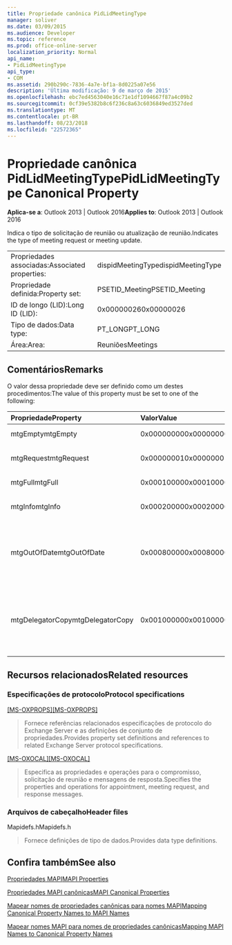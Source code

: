 ```yaml
---
title: Propriedade canônica PidLidMeetingType
manager: soliver
ms.date: 03/09/2015
ms.audience: Developer
ms.topic: reference
ms.prod: office-online-server
localization_priority: Normal
api_name:
- PidLidMeetingType
api_type:
- COM
ms.assetid: 290b290c-7836-4a7e-bf1a-8d0225a07e56
description: 'Última modificação: 9 de março de 2015'
ms.openlocfilehash: ebc7ed4563040e16c71e1df1094667f87a4c09b2
ms.sourcegitcommit: 0cf39e5382b8c6f236c8a63c6036849ed3527ded
ms.translationtype: MT
ms.contentlocale: pt-BR
ms.lasthandoff: 08/23/2018
ms.locfileid: "22572365"
---
```

# <a name="pidlidmeetingtype-canonical-property"></a><span data-ttu-id="51777-103">Propriedade canônica PidLidMeetingType</span><span class="sxs-lookup"><span data-stu-id="51777-103">PidLidMeetingType Canonical Property</span></span>

  
  
<span data-ttu-id="51777-104">**Aplica-se a**: Outlook 2013 | Outlook 2016</span><span class="sxs-lookup"><span data-stu-id="51777-104">**Applies to**: Outlook 2013 | Outlook 2016</span></span> 
  
<span data-ttu-id="51777-105">Indica o tipo de solicitação de reunião ou atualização de reunião.</span><span class="sxs-lookup"><span data-stu-id="51777-105">Indicates the type of meeting request or meeting update.</span></span>
  
|||
|:-----|:-----|
|<span data-ttu-id="51777-106">Propriedades associadas:</span><span class="sxs-lookup"><span data-stu-id="51777-106">Associated properties:</span></span>  <br/> |<span data-ttu-id="51777-107">dispidMeetingType</span><span class="sxs-lookup"><span data-stu-id="51777-107">dispidMeetingType</span></span>  <br/> |
|<span data-ttu-id="51777-108">Propriedade definida:</span><span class="sxs-lookup"><span data-stu-id="51777-108">Property set:</span></span>  <br/> |<span data-ttu-id="51777-109">PSETID_Meeting</span><span class="sxs-lookup"><span data-stu-id="51777-109">PSETID_Meeting</span></span>  <br/> |
|<span data-ttu-id="51777-110">ID de longo (LID):</span><span class="sxs-lookup"><span data-stu-id="51777-110">Long ID (LID):</span></span>  <br/> |<span data-ttu-id="51777-111">0x00000026</span><span class="sxs-lookup"><span data-stu-id="51777-111">0x00000026</span></span>  <br/> |
|<span data-ttu-id="51777-112">Tipo de dados:</span><span class="sxs-lookup"><span data-stu-id="51777-112">Data type:</span></span>  <br/> |<span data-ttu-id="51777-113">PT_LONG</span><span class="sxs-lookup"><span data-stu-id="51777-113">PT_LONG</span></span>  <br/> |
|<span data-ttu-id="51777-114">Área:</span><span class="sxs-lookup"><span data-stu-id="51777-114">Area:</span></span>  <br/> |<span data-ttu-id="51777-115">Reuniões</span><span class="sxs-lookup"><span data-stu-id="51777-115">Meetings</span></span>  <br/> |
   
## <a name="remarks"></a><span data-ttu-id="51777-116">Comentários</span><span class="sxs-lookup"><span data-stu-id="51777-116">Remarks</span></span>

<span data-ttu-id="51777-117">O valor dessa propriedade deve ser definido como um destes procedimentos:</span><span class="sxs-lookup"><span data-stu-id="51777-117">The value of this property must be set to one of the following:</span></span>
  
|<span data-ttu-id="51777-118">**Propriedade**</span><span class="sxs-lookup"><span data-stu-id="51777-118">**Property**</span></span>|<span data-ttu-id="51777-119">**Valor**</span><span class="sxs-lookup"><span data-stu-id="51777-119">**Value**</span></span>|<span data-ttu-id="51777-120">**Descrição**</span><span class="sxs-lookup"><span data-stu-id="51777-120">**Description**</span></span>|
|:-----|:-----|:-----|
|<span data-ttu-id="51777-121">mtgEmpty</span><span class="sxs-lookup"><span data-stu-id="51777-121">mtgEmpty</span></span>  <br/> |<span data-ttu-id="51777-122">0x00000000</span><span class="sxs-lookup"><span data-stu-id="51777-122">0x00000000</span></span>  <br/> |<span data-ttu-id="51777-123">Não for especificado.</span><span class="sxs-lookup"><span data-stu-id="51777-123">Unspecified.</span></span>  <br/> |
|<span data-ttu-id="51777-124">mtgRequest</span><span class="sxs-lookup"><span data-stu-id="51777-124">mtgRequest</span></span>  <br/> |<span data-ttu-id="51777-125">0x00000001</span><span class="sxs-lookup"><span data-stu-id="51777-125">0x00000001</span></span>  <br/> |<span data-ttu-id="51777-126">Solicitação de reunião inicial.</span><span class="sxs-lookup"><span data-stu-id="51777-126">Initial meeting request.</span></span>  <br/> |
|<span data-ttu-id="51777-127">mtgFull</span><span class="sxs-lookup"><span data-stu-id="51777-127">mtgFull</span></span>  <br/> |<span data-ttu-id="51777-128">0x00010000</span><span class="sxs-lookup"><span data-stu-id="51777-128">0x00010000</span></span>  <br/> |<span data-ttu-id="51777-129">Atualização completa.</span><span class="sxs-lookup"><span data-stu-id="51777-129">Full update.</span></span>  <br/> |
|<span data-ttu-id="51777-130">mtgInfo</span><span class="sxs-lookup"><span data-stu-id="51777-130">mtgInfo</span></span>  <br/> |<span data-ttu-id="51777-131">0x00020000</span><span class="sxs-lookup"><span data-stu-id="51777-131">0x00020000</span></span>  <br/> |<span data-ttu-id="51777-132">Atualização informativa.</span><span class="sxs-lookup"><span data-stu-id="51777-132">Informational update.</span></span>  <br/> |
|<span data-ttu-id="51777-133">mtgOutOfDate</span><span class="sxs-lookup"><span data-stu-id="51777-133">mtgOutOfDate</span></span>  <br/> |<span data-ttu-id="51777-134">0x00080000</span><span class="sxs-lookup"><span data-stu-id="51777-134">0x00080000</span></span>  <br/> |<span data-ttu-id="51777-135">Uma solicitação de reunião mais recente ou atualização de reunião foi recebida depois deste.</span><span class="sxs-lookup"><span data-stu-id="51777-135">A newer meeting request or meeting update was received after this one.</span></span>  <br/> |
|<span data-ttu-id="51777-136">mtgDelegatorCopy</span><span class="sxs-lookup"><span data-stu-id="51777-136">mtgDelegatorCopy</span></span>  <br/> |<span data-ttu-id="51777-137">0x00100000</span><span class="sxs-lookup"><span data-stu-id="51777-137">0x00100000</span></span>  <br/> |<span data-ttu-id="51777-138">Isso é definido na cópia do delegator quando objetos de reuniões de alças um representante.</span><span class="sxs-lookup"><span data-stu-id="51777-138">This is set on the delegator's copy when a delegate handles meeting-related objects.</span></span>  <br/> |
   
## <a name="related-resources"></a><span data-ttu-id="51777-139">Recursos relacionados</span><span class="sxs-lookup"><span data-stu-id="51777-139">Related resources</span></span>

### <a name="protocol-specifications"></a><span data-ttu-id="51777-140">Especificações de protocolo</span><span class="sxs-lookup"><span data-stu-id="51777-140">Protocol specifications</span></span>

<span data-ttu-id="51777-141">[[MS-OXPROPS]](http://msdn.microsoft.com/library/f6ab1613-aefe-447d-a49c-18217230b148%28Office.15%29.aspx)</span><span class="sxs-lookup"><span data-stu-id="51777-141">[[MS-OXPROPS]](http://msdn.microsoft.com/library/f6ab1613-aefe-447d-a49c-18217230b148%28Office.15%29.aspx)</span></span>
  
> <span data-ttu-id="51777-142">Fornece referências relacionados especificações de protocolo do Exchange Server e as definições de conjunto de propriedades.</span><span class="sxs-lookup"><span data-stu-id="51777-142">Provides property set definitions and references to related Exchange Server protocol specifications.</span></span>
    
<span data-ttu-id="51777-143">[[MS-OXOCAL]](http://msdn.microsoft.com/library/09861fde-c8e4-4028-9346-e7c214cfdba1%28Office.15%29.aspx)</span><span class="sxs-lookup"><span data-stu-id="51777-143">[[MS-OXOCAL]](http://msdn.microsoft.com/library/09861fde-c8e4-4028-9346-e7c214cfdba1%28Office.15%29.aspx)</span></span>
  
> <span data-ttu-id="51777-144">Especifica as propriedades e operações para o compromisso, solicitação de reunião e mensagens de resposta.</span><span class="sxs-lookup"><span data-stu-id="51777-144">Specifies the properties and operations for appointment, meeting request, and response messages.</span></span>
    
### <a name="header-files"></a><span data-ttu-id="51777-145">Arquivos de cabeçalho</span><span class="sxs-lookup"><span data-stu-id="51777-145">Header files</span></span>

<span data-ttu-id="51777-146">Mapidefs.h</span><span class="sxs-lookup"><span data-stu-id="51777-146">Mapidefs.h</span></span>
  
> <span data-ttu-id="51777-147">Fornece definições de tipo de dados.</span><span class="sxs-lookup"><span data-stu-id="51777-147">Provides data type definitions.</span></span>
    
## <a name="see-also"></a><span data-ttu-id="51777-148">Confira também</span><span class="sxs-lookup"><span data-stu-id="51777-148">See also</span></span>



[<span data-ttu-id="51777-149">Propriedades MAPI</span><span class="sxs-lookup"><span data-stu-id="51777-149">MAPI Properties</span></span>](mapi-properties.md)
  
[<span data-ttu-id="51777-150">Propriedades MAPI canônicas</span><span class="sxs-lookup"><span data-stu-id="51777-150">MAPI Canonical Properties</span></span>](mapi-canonical-properties.md)
  
[<span data-ttu-id="51777-151">Mapear nomes de propriedades canônicas para nomes MAPI</span><span class="sxs-lookup"><span data-stu-id="51777-151">Mapping Canonical Property Names to MAPI Names</span></span>](mapping-canonical-property-names-to-mapi-names.md)
  
[<span data-ttu-id="51777-152">Mapear nomes MAPI para nomes de propriedades canônicas</span><span class="sxs-lookup"><span data-stu-id="51777-152">Mapping MAPI Names to Canonical Property Names</span></span>](mapping-mapi-names-to-canonical-property-names.md)

